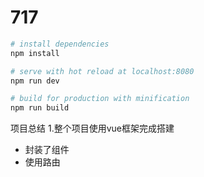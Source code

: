 # 717

``` bash
# install dependencies
npm install

# serve with hot reload at localhost:8080
npm run dev

# build for production with minification
npm run build
```
 项目总结
 1.整个项目使用vue框架完成搭建
  * 封装了组件
  * 使用路由
